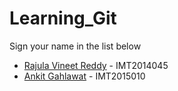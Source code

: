 # Learning_Git

Sign your name in the list below

- [Rajula Vineet Reddy](http://github.com/rajula96reddy/) - IMT2014045
- [Ankit Gahlawat](https://github.com/ankit5000) - IMT2015010
